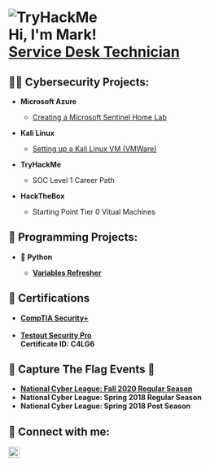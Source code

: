 <h1><img src="https://tryhackme-badges.s3.amazonaws.com/Thund3r5h0ck.png" alt="TryHackMe"><br/>Hi, I'm Mark! <br/> <a href="https://www.linkedin.com/in/markrufin/">Service Desk Technician</a></h1>


<h2>👨‍💻 Cybersecurity Projects:</h2>

- <b>Microsoft Azure</b>
  - <a href='https://github.com/Thund3r2h0ck/MicrosoftSentinelHomeLab'>Creating a Microsoft Sentinel Home Lab</a>

- <b>Kali Linux</b>
  - <a href='https://github.com/Thund3r2h0ck/KaliLinuxLab'>Setting up a Kali Linux VM (VMWare)</a>

- <b>TryHackMe</b>
  - SOC Level 1 Career Path

- <b>HackTheBox</b>
  - Starting Point Tier 0 Vitual Machines
 
<h2>🤖 Programming Projects:</h2>

- 🐍 <b>Python<b>
  - <a href='https://github.com/Thund3r2h0ck/PythonVariableRefresher'>Variables Refresher</a>

<h2> 📄 Certifications</h2>

- <a href='https://www.credly.com/badges/771e50b2-a5ad-4fad-b01c-bb0f98da25e4/linked_in_profile'>CompTIA Security+</a><br/><br/>
- <a href='https://verification.testout.com/?id=C4LG6'>Testout Security Pro</a><br/>
Certificate ID: C4LG6

<h2>🚩 Capture The Flag Events 🚩</h2>

- <a href='https://cyberskyline.com/report/MCPVV5PCPM7N'>National Cyber League: Fall 2020 Regular Season <br/></a>
- National Cyber League: Spring 2018 Regular Season <br/>
- National Cyber League: Spring 2018 Post Season

[2020NCLReport]: https://cyberskyline.com/report/MCPVV5PCPM7N

<h2> 🤳 Connect with me:</h2>


[<img align="left" alt="<Mark Rufin | LinkedIn" width="22px" src="https://cdn.jsdelivr.net/npm/simple-icons@v3/icons/linkedin.svg" />][linkedin]

[linkedin]: https://linkedin.com/in/markrufin
